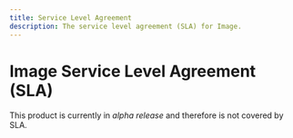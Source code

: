 ```yaml
---
title: Service Level Agreement
description: The service level agreement (SLA) for Image.
---
```


# Image Service Level Agreement (SLA)

This product is currently in _alpha release_ and therefore is not covered by SLA.
